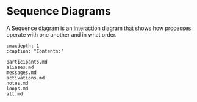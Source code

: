 # Sequence Diagrams

A Sequence diagram is an interaction diagram that shows how processes operate with one another and in what order.

```{toctree}
:maxdepth: 1
:caption: "Contents:"

participants.md
aliases.md
messages.md
activations.md
notes.md
loops.md
alt.md

```
